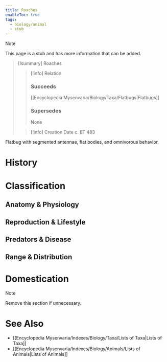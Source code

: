 ```yaml
---
title: Roaches
enableToc: true
tags:
  - biology/animal
  - stub
---
```


> [!note]
> This page is a stub and has more information that can be added.

> [!summary] Roaches
> > [!info] Relation
> > ### Succeeds
> > [[Encyclopedia Mysenvaria/Biology/Taxa/Flatbugs|Flatbugs]]
> > ### Supersedes
> > None
>
> > [!info] Creation Date
> > c. BT 483

Flatbug with segmented antennae, flat bodies, and omnivorous behavior.
# History

# Classification
## Anatomy & Physiology

## Reproduction & Lifestyle

## Predators & Disease

## Range & Distribution

# Domestication

> [!note]
> Remove this section if unnecessary.
# See Also
- [[Encyclopedia Mysenvaria/Indexes/Biology/Taxa/Lists of Taxa|Lists of Taxa]]
- [[Encyclopedia Mysenvaria/Indexes/Biology/Animals/Lists of Animals|Lists of Animals]]